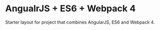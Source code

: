 # AngualrJS + ES6 + Webpack 4
Starter layout for project that combines AngularJS, ES6 and Webpack 4.
